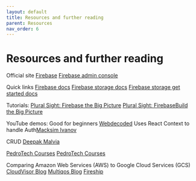 ```yaml
---
layout: default
title: Resources and further reading
parent: Resources
nav_order: 6
---
```


# Resources and further reading

Official site
[Firebase](https://firebase.google.com/)
[Firebase admin console]((https://console.firebase.google.com/))

Quick links
[Firebase docs](https://firebase.google.com/docs)
[Firebase storage docs](https://firebase.google.com/docs/storage)
[Firebase storage get started docs](https://firebase.google.com/docs/storage/web/start)

Tutorials:
[Plural Sight: Firebase the Big Picture](https://app.pluralsight.com/library/courses/google-firebase-big-picture/table-of-contents)
[Plural Sight: FirebaseBuild the Big Picture](https://app.pluralsight.com/library/courses/firebase-build-big-picture/table-of-contents)

YouTube demos:
Good for beginners [Webdecoded](https://www.youtube.com/watch?v=Vv_Oi7zPPTw&t=252s)
Uses React Context to handle Auth[Macksim Ivanov](https://www.youtube.com/watch?v=unr4s3jd9qA)

CRUD [Deepak Malvia](https://www.youtube.com/watch?v=cXWDQhzC3do)

[PedroTech Courses](https://www.youtube.com/watch?v=2hR-uWjBAgw&t=5349s)
[PedroTech Courses](https://github.com/machadop1407/react-firebase-course)

Comparing Amazon Web Services (AWS) to Google Cloud Services (GCS)
[CloudVisor Blog](https://cloudvisor.co/blog/aws-vs-firebase/)
[Multiqos Blog](https://multiqos.com/blogs/firebase-vs-aws-comparisons/)
[Fireship](https://www.youtube.com/watch?v=SXmYUalHyYk)
